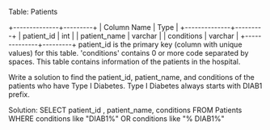 Table: Patients

+--------------+---------+
| Column Name  | Type    |
+--------------+---------+
| patient_id   | int     |
| patient_name | varchar |
| conditions   | varchar |
+--------------+---------+
patient_id is the primary key (column with unique values) for this table.
'conditions' contains 0 or more code separated by spaces. 
This table contains information of the patients in the hospital.
 
Write a solution to find the patient_id, patient_name, and conditions of the patients who have Type I Diabetes. Type I Diabetes always starts with DIAB1 prefix.


Solution:
SELECT patient_id , patient_name, conditions
FROM Patients
WHERE conditions like "DIAB1%" OR conditions like "% DIAB1%"
